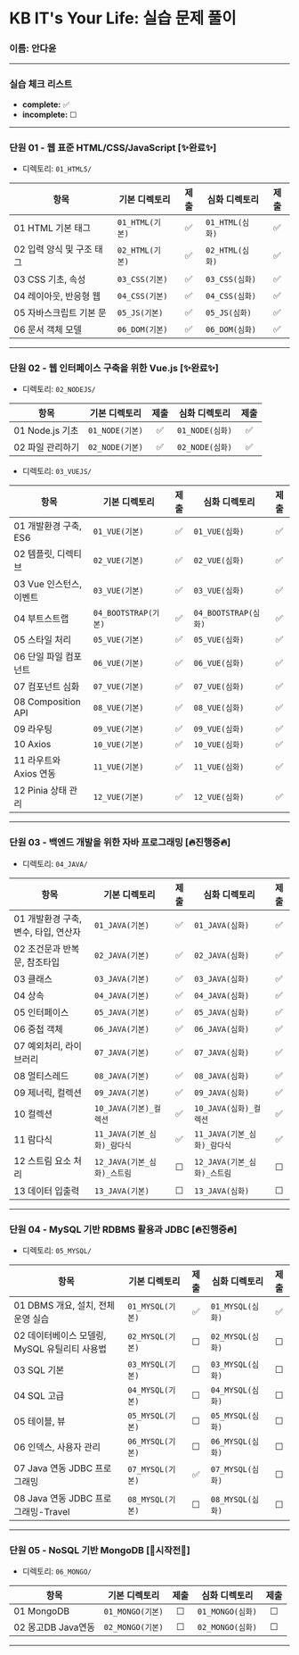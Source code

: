 # KB IT's Your Life: 실습 문제 풀이

### 이름: 안다윤

---

### 실습 체크 리스트

- **complete:** ✅
- **incomplete:** ☐

---

### 단원 01 - 웹 표준 HTML/CSS/JavaScript [✨완료✨]

- 디렉토리: `01_HTML5/`

| 항목                      | 기본 디렉토리   | 제출 | 심화 디렉토리   | 제출 |
| ------------------------- | --------------- | :--: | --------------- | :--: |
| 01 HTML 기본 태그         | `01_HTML(기본)` |  ✅  | `01_HTML(심화)` |  ✅  |
| 02 입력 양식 및 구조 태그 | `02_HTML(기본)` |  ✅  | `02_HTML(심화)` |  ✅  |
| 03 CSS 기초, 속성         | `03_CSS(기본)`  |  ✅  | `03_CSS(심화)`  |  ✅  |
| 04 레이아웃, 반응형 웹    | `04_CSS(기본)`  |  ✅  | `04_CSS(심화)`  |  ✅  |
| 05 자바스크립트 기본 문   | `05_JS(기본)`   |  ✅  | `05_JS(심화)`   |  ✅  |
| 06 문서 객체 모델         | `06_DOM(기본)`  |  ✅  | `06_DOM(심화)`  |  ✅  |

---

### 단원 02 - 웹 인터페이스 구축을 위한 Vue.js [✨완료✨]

- 디렉토리: `02_NODEJS/`

| 항목             | 기본 디렉토리   | 제출 | 심화 디렉토리   | 제출 |
| ---------------- | --------------- | :--: | --------------- | :--: |
| 01 Node.js 기초  | `01_NODE(기본)` |  ✅  | `01_NODE(심화)` |  ✅  |
| 02 파일 관리하기 | `02_NODE(기본)` |  ✅  | `02_NODE(심화)` |  ✅  |

- 디렉토리: `03_VUEJS/`

| 항목                    | 기본 디렉토리        | 제출 | 심화 디렉토리        | 제출 |
| ----------------------- | -------------------- | :--: | -------------------- | :--: |
| 01 개발환경 구축, ES6   | `01_VUE(기본)`       |  ✅  | `01_VUE(심화)`       |  ✅  |
| 02 템플릿, 디렉티브     | `02_VUE(기본)`       |  ✅  | `02_VUE(심화)`       |  ✅  |
| 03 Vue 인스턴스, 이벤트 | `03_VUE(기본)`       |  ✅  | `03_VUE(심화)`       |  ✅  |
| 04 부트스트랩           | `04_BOOTSTRAP(기본)` |  ✅  | `04_BOOTSTRAP(심화)` |  ✅  |
| 05 스타일 처리          | `05_VUE(기본)`       |  ✅  | `05_VUE(심화)`       |  ✅  |
| 06 단일 파일 컴포넌트   | `06_VUE(기본)`       |  ✅  | `06_VUE(심화)`       |  ✅  |
| 07 컴포넌트 심화        | `07_VUE(기본)`       |  ✅  | `07_VUE(심화)`       |  ✅  |
| 08 Composition API      | `08_VUE(기본)`       |  ✅  | `08_VUE(심화)`       |  ✅  |
| 09 라우팅               | `09_VUE(기본)`       |  ✅  | `09_VUE(심화)`       |  ✅  |
| 10 Axios                | `10_VUE(기본)`       |  ✅  | `10_VUE(심화)`       |  ✅  |
| 11 라우트와 Axios 연동  | `11_VUE(기본)`       |  ✅  | `11_VUE(심화)`       |  ✅  |
| 12 Pinia 상태 관리      | `12_VUE(기본)`       |  ✅  | `12_VUE(심화)`       |  ✅  |

---

### 단원 03 - 백엔드 개발을 위한 자바 프로그래밍 [🔥진행중🔥]

- 디렉토리: `04_JAVA/`

| 항목                                 | 기본 디렉토리               | 제출 | 심화 디렉토리               | 제출 |
| ------------------------------------ | --------------------------- | :--: | --------------------------- | :--: |
| 01 개발환경 구축, 변수, 타입, 연산자 | `01_JAVA(기본)`             |  ✅  | `01_JAVA(심화)`             |  ✅  |
| 02 조건문과 반복문, 참조타입         | `02_JAVA(기본)`             |  ✅  | `02_JAVA(심화)`             |  ✅  |
| 03 클래스                            | `03_JAVA(기본)`             |  ✅  | `03_JAVA(심화)`             |  ✅  |
| 04 상속                              | `04_JAVA(기본)`             |  ✅  | `04_JAVA(심화)`             |  ✅  |
| 05 인터페이스                        | `05_JAVA(기본)`             |  ✅  | `05_JAVA(심화)`             |  ✅  |
| 06 중첩 객체                         | `06_JAVA(기본)`             |  ✅  | `06_JAVA(심화)`             |  ✅  |
| 07 예외처리, 라이브러리              | `07_JAVA(기본)`             |  ✅  | `07_JAVA(심화)`             |  ✅  |
| 08 멀티스레드                        | `08_JAVA(기본)`             |  ✅  | `08_JAVA(심화)`             |  ✅  |
| 09 제너릭, 컬렉션                    | `09_JAVA(기본)`             |  ✅  | `09_JAVA(심화)`             |  ✅  |
| 10 컬렉션                            | `10_JAVA(기본)_컬렉션`      |  ✅  | `10_JAVA(심화)_컬렉션`      |  ✅  |
| 11 람다식                            | `11_JAVA(기본_심화)_람다식` |  ✅  | `11_JAVA(기본_심화)_람다식` |  ✅  |
| 12 스트림 요소 처리                  | `12_JAVA(기본_심화)_스트림` |  ☐   | `12_JAVA(기본_심화)_스트림` |  ☐   |
| 13 데이터 입출력                     | `13_JAVA(기본)`             |  ☐   | `13_JAVA(심화)`             |  ☐   |

---

### 단원 04 - MySQL 기반 RDBMS 활용과 JDBC [🔥진행중🔥]

- 디렉토리: `05_MYSQL/`

| 항목                                          | 기본 디렉토리    | 제출 | 심화 디렉토리    | 제출 |
| --------------------------------------------- | ---------------- | :--: | ---------------- | :--: |
| 01 DBMS 개요, 설치, 전체 운영 실습            | `01_MYSQL(기본)` |  ✅  | `01_MYSQL(심화)` |  ✅  |
| 02 데이터베이스 모델링, MySQL 유틸리티 사용법 | `02_MYSQL(기본)` |  ☐   | `02_MYSQL(심화)` |  ☐   |
| 03 SQL 기본                                   | `03_MYSQL(기본)` |  ☐   | `03_MYSQL(심화)` |  ☐   |
| 04 SQL 고급                                   | `04_MYSQL(기본)` |  ☐   | `04_MYSQL(심화)` |  ☐   |
| 05 테이블, 뷰                                 | `05_MYSQL(기본)` |  ☐   | `05_MYSQL(심화)` |  ☐   |
| 06 인덱스, 사용자 관리                        | `06_MYSQL(기본)` |  ☐   | `06_MYSQL(심화)` |  ☐   |
| 07 Java 연동 JDBC 프로그래밍                  | `07_MYSQL(기본)` |  ✅  | `07_MYSQL(심화)` |  ☐   |
| 08 Java 연동 JDBC 프로그래밍-Travel           | `08_MYSQL(기본)` |  ☐   | `08_MYSQL(심화)` |  ☐   |

---

### 단원 05 - NoSQL 기반 MongoDB [🌱시작전🌱]

- 디렉토리: `06_MONGO/`

| 항목               | 기본 디렉토리    | 제출 | 심화 디렉토리    | 제출 |
| ------------------ | ---------------- | :--: | ---------------- | :--: |
| 01 MongoDB         | `01_MONGO(기본)` |  ☐   | `01_MONGO(심화)` |  ☐   |
| 02 몽고DB Java연동 | `02_MONGO(기본)` |  ☐   | `02_MONGO(심화)` |  ☐   |

---
